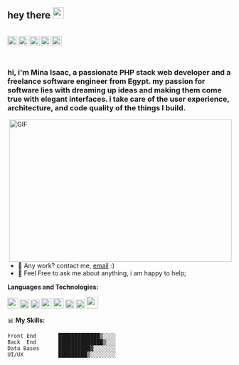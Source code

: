 ## hey there <img src="https://media.giphy.com/media/hvRJCLFzcasrR4ia7z/giphy.gif" width="25px">
<br/>
<a href="https://www.facebook.com/Mina.Isaac.Aziz">
  <img align="left" alt="Mina Isaac Facebook" width="22px" height="20px" src="https://cdn.cdnlogo.com/logos/f/84/facebook.svg" />
</a>
<a href="https://twitter.com/mina__isaac">
  <img align="left" alt="Mina__isaac| Twitter" width="22px" src="https://cdn.cdnlogo.com/logos/t/48/twitter.png" />
</a>
<a href="mailto:mina.isaac.aziz@outlook.com">
  <img align="left" alt="Outlook" width="22px" src="https://cdn.cdnlogo.com/logos/o/82/outlook.svg" />
</a>
<a href="https://www.linkedin.com/in/minaisaac/">
  <img align="left" alt="Mina Isaac LinkedIN" width="22px" src="https://cdn.cdnlogo.com/logos/l/66/linkedin-icon.svg" />
</a>
<a href="https://codepen.io/minaisaac">
  <img align="left" alt="Code Pen " width="22px" src="https://cdn.cdnlogo.com/logos/c/77/codepen-icon.svg" />
</a>

 <br/> <br/>
<h3> hi, i'm Mina Isaac, a passionate PHP stack web developer and a freelance software engineer from Egypt. my passion for software lies with dreaming up ideas and making them come true with elegant interfaces. i take care of the user experience, architecture, and code quality of the things I build.</h3>

  <img align="right" alt="GIF" src="https://mina-isaac.com/images/code.gif" width="500" height="320" />
  
- 💼 Any work? contact me, [email](mailto:info@mina-isaac.com) :)
- 💬 Feel Free to ask me about anything, i am happy to help;

**Languages and Technologies:**  

<img height="24" src="https://cdn.cdnlogo.com/logos/h/90/html-5.svg">
<code><img height="20" src="https://cdn.cdnlogo.com/logos/c/18/css.svg"></code>
<code><img height="20" src="https://cdn.cdnlogo.com/logos/b/50/bootstrap.svg"></code>
<code><img height="23" src="https://cdn.cdnlogo.com/logos/v/92/vue-js.svg"></code>
<code><img height="23" src="https://cdn.cdnlogo.com/logos/a/24/angular-icon.svg"></code>
<code><img height="20" src="https://cdn.cdnlogo.com/logos/p/71/php.svg"></code>
<code><img height="20" src="https://cdn.cdnlogo.com/logos/l/23/laravel.svg"></code>
<code><img height="26" src="https://cdn.cdnlogo.com/logos/m/47/mysql.svg"></code>

📊 **My Skills:**

```text
Front End       █████████████▒░░░░   
Back  End       ██████████████▒░░░   
Data Bases      ██████████▓░░░░░░░   
UI/UX           █████████▒░░░░░░░░  
```
